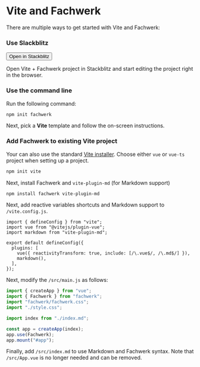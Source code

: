 # Vite and Fachwerk

There are multiple ways to get started with Vite and Fachwerk:

### Use Slackblitz

<Button href="https://stackblitz.com/fork/github/fachwerk-dev/create-fachwerk/tree/main/vite?file=src%2Findex.md&title=Fachwerk+Vite"><IconStackblitz />Open in Stackblitz</Button>

Open Vite + Fachwerk project in Stackblitz and start editing the project right in the browser.

### Use the command line

Run the following command:

```bash
npm init fachwerk
```

Next, pick a **Vite** template and follow the on-screen instructions.

### Add Fachwerk to existing Vite project

Your can also use the standard [Vite installer](https://vitejs.dev/guide/#scaffolding-your-first-vite-project). Choose either `vue` or `vue-ts` project when setting up a project.

```bash
npm init vite
```

Next, install Fachwerk and `vite-plugin-md` (for Markdown support)

```bash
npm install fachwerk vite-plugin-md
```

Next, add reactive variables shortcuts and Markdown support to `/vite.config.js`.

```js{3,7-8}
import { defineConfig } from "vite";
import vue from "@vitejs/plugin-vue";
import markdown from "vite-plugin-md";

export default defineConfig({
  plugins: [
    vue({ reactivityTransform: true, include: [/\.vue$/, /\.md$/] }),
    markdown(),
  ],
});
```

Next, modify the `/src/main.js` as follows:

```js
import { createApp } from "vue";
import { Fachwerk } from "fachwerk";
import "fachwerk/fachwerk.css";
import "./style.css";

import index from "./index.md";

const app = createApp(index);
app.use(Fachwerk);
app.mount("#app");
```

Finally, add `/src/index.md` to use Markdown and Fachwerk syntax. Note that `/src/App.vue` is no longer needed and can be removed.
